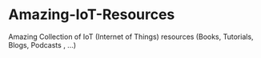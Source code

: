 # Amazing-IoT-Resources
Amazing Collection of IoT (Internet of Things) resources (Books, Tutorials, Blogs, Podcasts , ...)
